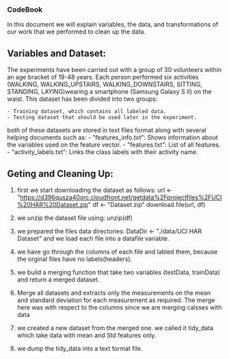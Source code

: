### CodeBook

In this document we will explain  variables, the data, and  transformations of our work that we performed to clean up the data.

## Variables and Dataset:
The experiments have been carried out with a group of 30 volunteers within an age bracket of 19-48 years. 
Each person performed six activities (WALKING, WALKING_UPSTAIRS, WALKING_DOWNSTAIRS, SITTING, STANDING, LAYING)wearing a smartphone (Samsung Galaxy S II) on the waist.
This dataset has been divided into two groups:

	- Training dataset, which contains all labeled data. 
	- Testing dataset that should be used later in the experiment.
both of these datasets are stored in text files format along with several helping documents such as: 
	- "features_info.txt": Shows information about the variables used on the feature vector.
	- "features.txt": List of all features.
	- "activity_labels.txt": Links the class labels with their activity name.
 
 
## Geting and Cleaning Up: 
 1. first we start downloading the dataset as follows:
	url <- "https://d396qusza40orc.cloudfront.net/getdata%2Fprojectfiles%2FUCI%20HAR%20Dataset.zip"
	df <- "Dataset.zip"
	download.file(url, df)
 2. we unzip the dataset file using: unzip(df)
 
 3. we prepared the files data directories: DataDir <- "./data/UCI HAR Dataset" and we load each file into a datafile variable.
 4. we have go through the columns of each file and labled them, because the orginal files have no labels(headers).
 5. we build a merging function that take two variables (testData, trainData) and  return a merged dataset.
 6. Merge all datasets and extracts only the measurements on the mean and standard deviation for each measurement as required. The merge here was with respect to the columns since we are merging calsses with data
 7. we created a new dataset from the merged one. we called it tidy_data which take data with mean and Std features only.
 8. we dump the tidy_data into a text format file.
 
 
 
  
